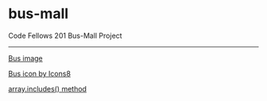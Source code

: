 # bus-mall
Code Fellows 201 Bus-Mall Project




---------------------------------
[Bus image](https://publicdomainvectors.org/)

[Bus icon by Icons8](https://icons8.com/icon/119440/bus)

[array.includes() method](https://www.w3schools.com/jsref/jsref_includes_array.asp)
